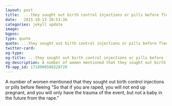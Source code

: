 ```yaml
---
layout: post
title:  ...they sought out birth control injections or pills before fleeing "So that if you are raped, you will not end up pregnant..."
date:   2015-10-13 10:53:36
categories: jekyll update
image: 
bgpos:
type: quote
quote: ...they sought out birth control injections or pills before fleeing "So that if you are raped, you will not end up pregnant..."
twitter-card:
og-type:
og-title: ...they sought out birth control injections or pills before fleeing "So that if you are raped, you will not end up pregnant..."
og-description: A number of women mentioned that they sought out birth control injections or pills before fleeing "So that if you are raped, you will not end up pregnant, and you will only have the trauma of the event, but not a baby in the future from the rape."
fb-app_id: 1718900588328720
---
```


A number of women mentioned that they sought out birth control injections or pills before fleeing "So that if you are raped, you will not end up pregnant, and you will only have the trauma of the event, but not a baby in the future from the rape."